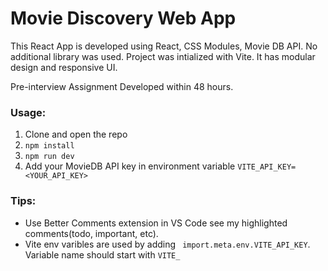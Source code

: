 # Movie Discovery Web App

This React App is developed using React, CSS Modules, Movie DB API. No additional library was used. Project was intialized with Vite. It has modular design and responsive UI.

Pre-interview Assignment Developed within 48 hours.

### Usage:
1. Clone and open the repo
2. `npm install`
3. `npm run dev`
4. Add your MovieDB API key in environment variable `VITE_API_KEY=<YOUR_API_KEY>`


### Tips: 
* Use Better Comments extension in VS Code see my highlighted comments(todo, important, etc).
* Vite env varibles are used by adding `
import.meta.env.VITE_API_KEY`. Variable name should start with `VITE_`